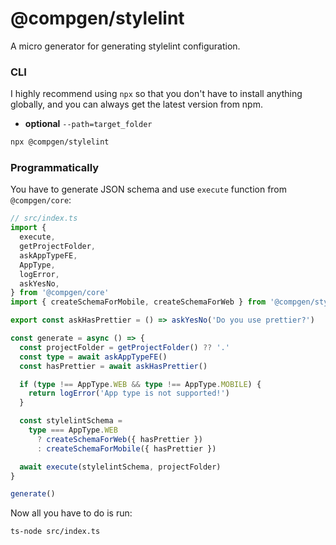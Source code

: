 # @compgen/stylelint

A micro generator for generating stylelint configuration.

### CLI

I highly recommend using `npx` so that you don't have to install anything globally, and you can always get the latest version from npm.

- **optional** `--path=target_folder`

```bash
npx @compgen/stylelint
```

### Programmatically

You have to generate JSON schema and use `execute` function from `@compgen/core`:

```ts
// src/index.ts
import {
  execute,
  getProjectFolder,
  askAppTypeFE,
  AppType,
  logError,
  askYesNo,
} from '@compgen/core'
import { createSchemaForMobile, createSchemaForWeb } from '@compgen/stylelint'

export const askHasPrettier = () => askYesNo('Do you use prettier?')

const generate = async () => {
  const projectFolder = getProjectFolder() ?? '.'
  const type = await askAppTypeFE()
  const hasPrettier = await askHasPrettier()

  if (type !== AppType.WEB && type !== AppType.MOBILE) {
    return logError('App type is not supported!')
  }

  const stylelintSchema =
    type === AppType.WEB
      ? createSchemaForWeb({ hasPrettier })
      : createSchemaForMobile({ hasPrettier })

  await execute(stylelintSchema, projectFolder)
}

generate()
```

Now all you have to do is run:

```
ts-node src/index.ts
```
